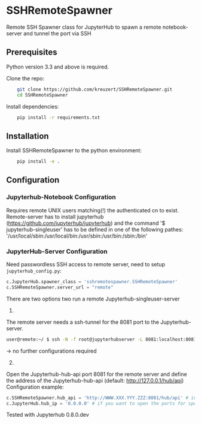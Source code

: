 # SSHRemoteSpawner

Remote SSH Spawner class for JupyterHub to spawn a remote notebook-server and tunnel the port via SSH

## Prerequisites

Python version 3.3 and above is required.

Clone the repo:

```bash
    git clone https://github.com/kreuzert/SSHRemoteSpawner.git
    cd SSHRemoteSpawner
```

Install dependencies:

```bash
    pip install -r requirements.txt
```

## Installation

Install SSHRemoteSpawner to the python environment:

```bash
    pip install -e .
```

## Configuration

### Jupyterhub-Notebook Configuration
Requires remote UNIX users matching(!) the authenticated cn to exist.
Remote-server has to install jupyterhub (https://github.com/jupyterhub/jupyterhub) and the command '$ jupyterhub-singleuser' has to be defined in one of the following pathes: '/usr/local/sbin:/usr/local/bin:/usr/sbin:/usr/bin:/sbin:/bin'

### JupyterHub-Server Configuration
Need passwordless SSH access to remote server, need to setup `jupyterhub_config.py`:

```python
c.JupyterHub.spawner_class = 'sshremotespawner.SSHRemoteSpawner'
c.SSHRemoteSpawner.server_url = "remote"
```

There are two options two run a remote Jupyterhub-singleuser-server

1.
The remote server needs a ssh-tunnel for the 8081 port to the Jupyterhub-server.
```bash
user@remote:~/ $ ssh -N -f root@jupyterhubserver -L 8081:localhost:8081
```
-> no further configurations required

2.
Open the Jupyterhub-hub-api port 8081 for the remote server and define the address of the Jupyterhub-hub-api (default: http://127.0.0.1/hub/api)
Configuration example:

```python
c.SSHRemoteSpawner.hub_api = 'http://WWW.XXX.YYY.ZZZ:8081/hub/api' # insert your Jupyterhub-server ip here
c.JupyterHub.hub_ip = '0.0.0.0' # if you want to open the ports for specific ips use iptables
```


Tested with Jupyterhub 0.8.0.dev
